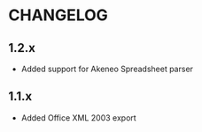 # CHANGELOG

## 1.2.x
- Added support for Akeneo Spreadsheet parser

## 1.1.x
- Added Office XML 2003 export

